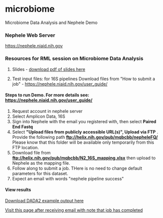 # microbiome
Microbiome Data Analysis and Nephele Demo

### Nephele Web Server
<https://nephele.niaid.nih.gov>

### Resources for RML session on Microbiome Data Analysis ###
1. Slides - [download pdf of slides here](https://proj-bip-prod-publicread.s3.amazonaws.com/training/Microbiome+and+Nephele/Microbiome_RML.pdf)

2. Test input files: for 16S pipelines
Download files from "How to submit a job" - <https://nephele.niaid.nih.gov/user_guide/>

#### Steps to run Demo.  For more details see: https://nephele.niaid.nih.gov/user_guide/
1. Request account in nephele server
2. Select Amplicon Data, 16S
3. Sign into Nephele with the email you registered with, then select **Paired End Fastq**
4. Select **"Upload files from publicly accessible URL(s)", Upload via FTP** . Provide the following path **ftp://helix.nih.gov/pub/mqbcbb/nepheleFQ/**  Please know that this folder will be available only temporarily from this FTP location.  
5. Download file from **<ftp://helix.nih.gov/pub/mqbcbb/N2_16S_mapping.xlsx>** then upload to Nephele as the mapping file. 
6. Follow along to submit a job.  THere is no need to change default parameters for this dataset.   
7. Expect an email with words "nephele pipeline success"

#### View results

[Download DADA2 example output here](https://nephele-prod-testdata.s3.amazonaws.com/dada_example_output.zip)

[Visit this page after receiving email with note that job has completed](https://nephele.niaid.nih.gov/results/f04730b61840)

